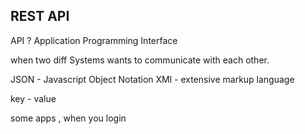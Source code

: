 ## REST API 


API ? 
Application Programming Interface

when two diff Systems wants to communicate with each other.


JSON  - Javascript Object Notation 
XMl  - extensive markup language 


key - value 





some apps , when you login 








        


            